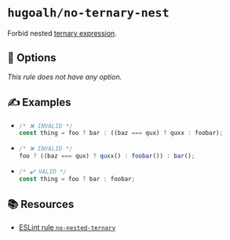 # `hugoalh/no-ternary-nest`

Forbid nested [ternary expression][ecmascript-operator-ternary].

## 🔧 Options

*This rule does not have any option.*

## ✍️ Examples

- ```ts
  /* ❌ INVALID */
  const thing = foo ? bar : ((baz === qux) ? quxx : foobar);
  ```
- ```ts
  /* ❌ INVALID */
  foo ? ((baz === qux) ? quxx() : foobar()) : bar();
  ```
- ```ts
  /* ✔️ VALID */
  const thing = foo ? bar : foobar;
  ```

## 📚 Resources

- [ESLint rule `no-nested-ternary`](https://eslint.org/docs/latest/rules/no-nested-ternary)

[ecmascript-operator-ternary]: https://developer.mozilla.org/en-US/docs/Web/JavaScript/Reference/Operators/Conditional_operator
